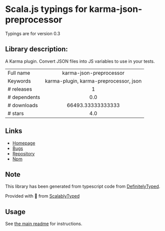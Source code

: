 
# Scala.js typings for karma-json-preprocessor

Typings are for version 0.3

## Library description:
A Karma plugin. Convert JSON files into JS variables to use in your tests.

|                    |                 |
| ------------------ | :-------------: |
| Full name          | karma-json-preprocessor |
| Keywords           | karma-plugin, karma-preprocessor, json |
| # releases         | 1 |
| # dependents       | 0.0 |
| # downloads        | 66493.33333333333 |
| # stars            | 4.0 |

## Links
- [Homepage](https://github.com/mjeanroy/karma-json-preprocessor#readme)
- [Bugs](https://github.com/mjeanroy/karma-json-preprocessor/issues)
- [Repository](https://github.com/mjeanroy/karma-json-preprocessor)
- [Npm](https://www.npmjs.com/package/karma-json-preprocessor)
    


## Note
This library has been generated from typescript code from [DefinitelyTyped](https://definitelytyped.org).

Provided with :purple_heart: from [ScalablyTyped](https://github.com/oyvindberg/ScalablyTyped)

## Usage
See [the main readme](../../readme.md) for instructions.


